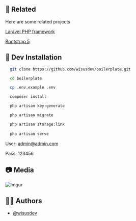 ## 🧩 Related

Here are some related projects

[Laravel PHP framework](https://github.com/laravel/laravel)

[Bootstrap 5](https://getbootstrap.com)

  
## 🔧 Dev Installation


```bash 
  git clone https://github.com/wisusdev/boilerplate.git

  cd boilerplate

  cp .env.example .env

  composer install

  php artisan key:generate

  php artisan migrate

  php artisan storage:link
  
  php artisan serve
```

User: admin@admin.com 

Pass: 123456


## 📷 Media

![Imgur](https://imgur.com/fy78GvM.png "Home")
    
## 🧑🏻 Authors

- [@wisusdev](https://github.com/wisusdev)